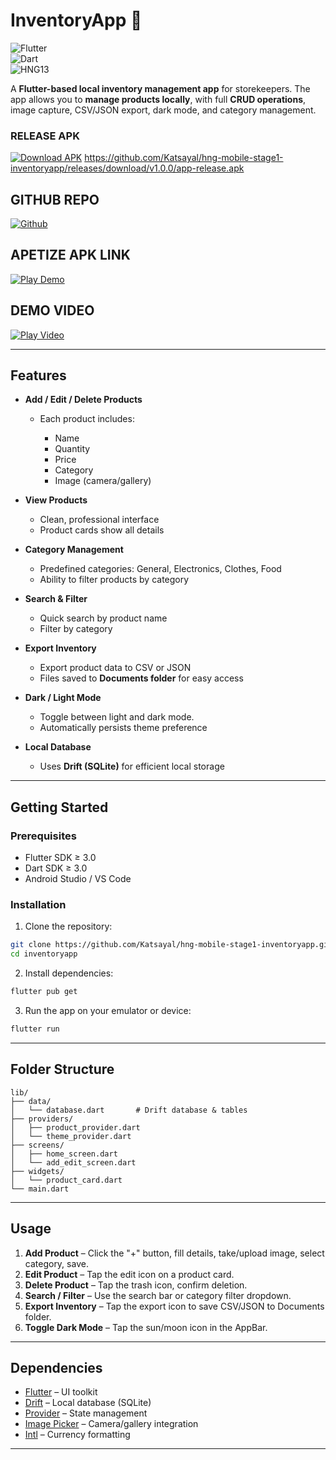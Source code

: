 # InventoryApp 🛒

![Flutter](https://img.shields.io/badge/Flutter-3.0-blue?logo=flutter)  
![Dart](https://img.shields.io/badge/Dart-3.0-blue?logo=dart)  
![HNG13](https://img.shields.io/badge/HNG-13-green)

A **Flutter-based local inventory management app** for storekeepers. The app allows you to **manage products locally**, with full **CRUD operations**, image capture, CSV/JSON export, dark mode, and category management.

### **RELEASE APK**
[![Download APK](https://img.shields.io/badge/Download-APK-blue?style=for-the-badge&logo=android)](https://github.com/Katsayal/hng-mobile-stage1-inventoryapp/releases/download/v1.0.0/app-release.apk) https://github.com/Katsayal/hng-mobile-stage1-inventoryapp/releases/download/v1.0.0/app-release.apk

## **GITHUB REPO**
[![Github](https://img.shields.io/badge/Git-HUB-blue?style=for-the-badge&logo=github)](https://github.com/Katsayal/hng-mobile-stage1-inventoryapp.git)

## **APETIZE APK LINK**
[![Play Demo](https://img.shields.io/badge/Play-Demo-blue?style=for-the-badge&logo=googleplay)](https://appetize.io/app/b_ceunmy4eegz5i6wypq4o6g7vru)

## **DEMO VIDEO**
[![Play Video](https://img.shields.io/badge/Play-Video-blue?style=for-the-badge&logo=youtube)](https://drive.google.com/file/d/1EYXD0MfbEw-xgf54euEFLTQiK-o3UkRg/view?usp=drivesdk)

---

## **Features**

* **Add / Edit / Delete Products**

  * Each product includes:

    * Name
    * Quantity
    * Price
    * Category
    * Image (camera/gallery)

* **View Products**

  * Clean, professional interface
  * Product cards show all details

* **Category Management**

  * Predefined categories: General, Electronics, Clothes, Food
  * Ability to filter products by category

* **Search & Filter**

  * Quick search by product name
  * Filter by category

* **Export Inventory**

  * Export product data to CSV or JSON
  * Files saved to **Documents folder** for easy access

* **Dark / Light Mode**

  * Toggle between light and dark mode.
  * Automatically persists theme preference

* **Local Database**

  * Uses **Drift (SQLite)** for efficient local storage

---

## **Getting Started**

### **Prerequisites**

* Flutter SDK ≥ 3.0
* Dart SDK ≥ 3.0
* Android Studio / VS Code

### **Installation**

1. Clone the repository:

```bash
git clone https://github.com/Katsayal/hng-mobile-stage1-inventoryapp.git
cd inventoryapp
```

2. Install dependencies:

```bash
flutter pub get
```

3. Run the app on your emulator or device:

```bash
flutter run
```

---

## **Folder Structure**

```
lib/
├── data/
│   └── database.dart       # Drift database & tables
├── providers/
│   ├── product_provider.dart
│   └── theme_provider.dart
├── screens/
│   ├── home_screen.dart
│   └── add_edit_screen.dart
├── widgets/
│   └── product_card.dart
└── main.dart
```

---

## **Usage**

1. **Add Product** – Click the "+" button, fill details, take/upload image, select category, save.
2. **Edit Product** – Tap the edit icon on a product card.
3. **Delete Product** – Tap the trash icon, confirm deletion.
4. **Search / Filter** – Use the search bar or category filter dropdown.
5. **Export Inventory** – Tap the export icon to save CSV/JSON to Documents folder.
6. **Toggle Dark Mode** – Tap the sun/moon icon in the AppBar.

---

## **Dependencies**

* [Flutter](https://flutter.dev) – UI toolkit
* [Drift](https://drift.simonbinder.eu/) – Local database (SQLite)
* [Provider](https://pub.dev/packages/provider) – State management
* [Image Picker](https://pub.dev/packages/image_picker) – Camera/gallery integration
* [Intl](https://pub.dev/packages/intl) – Currency formatting

---